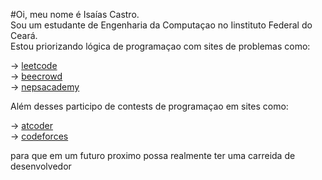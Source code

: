 #Oi, meu nome é Isaías Castro. <br/>
Sou um estudante de Engenharia da Computaçao no Iinstituto Federal do Ceará. <br/>
Estou priorizando lógica de programaçao com sites de problemas como: <br/>

  -> [leetcode](https://leetcode.com/u/isaiascastro2014/) <br/>
  -> [beecrowd](https://judge.beecrowd.com/pt/profile/145283) <br/>
  -> [nepsacademy](https://neps.academy/br/user/372) <br/>
  
Além desses participo de contests de programaçao em sites como: <br/>
  
  -> [atcoder](https://atcoder.jp/home) <br/>
  -> [codeforces](https://codeforces.com/) <br/>

para que em um futuro proximo possa realmente ter uma carreida de desenvolvedor
